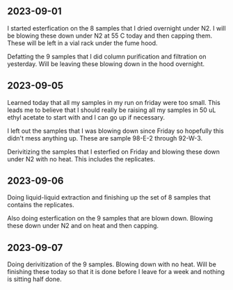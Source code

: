 ## 2023-09-01
I started esterfication on the 8 samples that I dried overnight under N2.
I will be blowing these down under N2 at 55 C today and then capping them.
These will be left in a vial rack under the fume hood. 

Defatting the 9 samples that I did column purification and filtration on yesterday.
Will be leaving these blowing down in the hood overnight. 

## 2023-09-05
Learned today that all my samples in my run on friday were too small. 
This leads me to believe that I should really be raising all my samples in 50 uL ethyl acetate to start with and I can go up if necessary. 

I left out the samples that I was blowing down since Friday so hopefully this didn't mess anything up. 
These are sample 98-E-2 through 92-W-3.

Derivitizing the samples that I esterfied on Friday and blowing these down under N2 with no heat. This includes the replicates.

## 2023-09-06
Doing liquid-liquid extraction and finishing up the set of 8 samples that contains the replicates. 

Also doing esterfication on the 9 samples that are blown down. 
Blowing these down under N2 and on heat and then capping. 

## 2023-09-07
Doing derivitization of the 9 samples.
Blowing down with no heat.
Will be finishing these today so that it is done before I leave for a week and nothing is sitting half done. 
